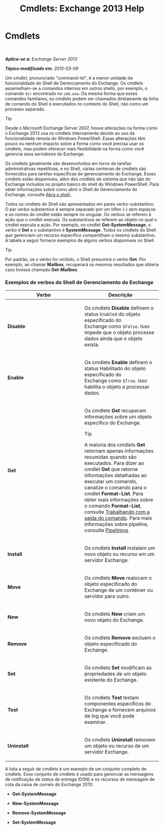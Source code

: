 ﻿---
title: 'Cmdlets: Exchange 2013 Help'
TOCTitle: Cmdlets
ms:assetid: 1d741dea-1eb8-4909-850f-63d4efaa1a32
ms:mtpsurl: https://technet.microsoft.com/pt-br/library/Aa996589(v=EXCHG.150)
ms:contentKeyID: 50485140
ms.date: 05/22/2018
mtps_version: v=EXCHG.150
ms.translationtype: MT
---

# Cmdlets

 

_**Aplica-se a:** Exchange Server 2013_

_**Tópico modificado em:** 2015-03-09_

Um *cmdlet*, pronunciado "command-let", é a menor unidade de funcionalidade do Shell de Gerenciamento do Exchange. Os cmdlets assemelham-se a comandos internos em outros shells, por exemplo, o comando `dir` encontrado no `cmd.exe`. Da mesma forma que esses comandos familiares, os cmdlets podem ser chamados diretamente da linha de comando do Shell e executados no contexto do Shell, não como um processo separado.


> [!TIP]
> Desde o Microsoft Exchange Server 2007, houve alterações na forma como o Exchange 2013 usa os cmdlets internamente devido ao uso da funcionalidade remota do Windows&nbsp;PowerShell. Essas alterações têm pouco ou nenhum impacto sobre a forma como você precisa usar os cmdlets, mas podem oferecer mais flexibilidade na forma como você gerencia seus servidores do Exchange.



Os cmdlets geralmente são desenvolvidos em torno de tarefas administrativas repetitivas, e no Shell, várias centenas de cmdlets são fornecidos para tarefas específicas de gerenciamento do Exchange. Esses cmdlets estão disponíveis, além dos cmdlets de sistema que não são do Exchange incluídos no projeto básico do shell do Windows PowerShell. Para obter informações sobre como abrir o Shell de Gerenciamento do Exchange, consulte [Abra o shell.](https://technet.microsoft.com/pt-br/library/dd638134\(v=exchg.150\)).

Todos os cmdlets do Shell são apresentados em pares verbo-substantivo. O par verbo-substantivo é sempre separado por um hífen (-) sem espaços e os nomes do cmdlet estão sempre no singular. Os verbos se referem à ação que o cmdlet executa. Os substantivos se referem ao objeto no qual o cmdlet executa a ação. Por exemplo, no cmdlet **Get-SystemMessage**, o verbo é **Get** e o substantivo é **SystemMessage**. Todos os cmdlets do Shell que gerenciam um recurso específico compartilham o mesmo substantivo. A tabela a seguir fornece exemplos de alguns verbos disponíveis no Shell.


> [!TIP]
> Por padrão, se o verbo for omitido, o Shell presumirá o verbo <STRONG>Get</STRONG>. Por exemplo, ao chamar <STRONG>Mailbox</STRONG>, recuperará os mesmos resultados que obteria caso tivesse chamado <STRONG>Get-Mailbox</STRONG>.



### Exemplos de verbos do Shell de Gerenciamento do Exchange

<table>
<colgroup>
<col style="width: 50%" />
<col style="width: 50%" />
</colgroup>
<thead>
<tr class="header">
<th>Verbo</th>
<th>Descrição</th>
</tr>
</thead>
<tbody>
<tr class="odd">
<td><p><strong>Disable</strong></p></td>
<td><p>Os cmdlets <strong>Disable</strong> definem o status <code>Enabled</code> do objeto especificado do Exchange como <code>$False</code>. Isso impede que o objeto processe dados ainda que o objeto exista.</p></td>
</tr>
<tr class="even">
<td><p><strong>Enable</strong></p></td>
<td><p>Os cmdlets <strong>Enable</strong> definem o status Habilitado do objeto especificado do Exchange como <code>$True</code>. Isso habilita o objeto a processar dados.</p></td>
</tr>
<tr class="odd">
<td><p><strong>Get</strong></p></td>
<td><p>Os cmdlets <strong>Get</strong> recuperam informações sobre um objeto específico do Exchange.</p>

> [!TIP]
> A maioria dos cmdlets <STRONG>Get</STRONG> retornam apenas informações resumidas quando são executados. Para dizer ao cmdlet <STRONG>Get</STRONG> que retorne informações detalhadas ao executar um comando, canalize o comando para o cmdlet <STRONG>Format-List</STRONG>. Para obter mais informações sobre o comando <STRONG>Format-List</STRONG>, consulte <A href="working-with-command-output-exchange-2013-help.md">Trabalhando com a saída do comando</A>. Para mais informações sobre pipeline, consulte <A href="https://technet.microsoft.com/pt-br/library/aa998260(v=exchg.150)">Pipelining</A>.


</td>
</tr>
<tr class="even">
<td><p><strong>Install</strong></p></td>
<td><p>Os cmdlets <strong>Install</strong> instalam um novo objeto ou recurso em um servidor Exchange.</p></td>
</tr>
<tr class="odd">
<td><p><strong>Move</strong></p></td>
<td><p>Os cmdlets <strong>Move</strong> realocam o objeto especificado do Exchange de um contêiner ou servidor para outro.</p></td>
</tr>
<tr class="even">
<td><p><strong>New</strong></p></td>
<td><p>Os cmdlets <strong>New</strong> criam um novo objeto do Exchange.</p></td>
</tr>
<tr class="odd">
<td><p><strong>Remove</strong></p></td>
<td><p>Os cmdlets <strong>Remove</strong> excluem o objeto especificado do Exchange.</p></td>
</tr>
<tr class="even">
<td><p><strong>Set</strong></p></td>
<td><p>Os cmdlets <strong>Set</strong> modificam as propriedades de um objeto existente do Exchange.</p></td>
</tr>
<tr class="odd">
<td><p><strong>Test</strong></p></td>
<td><p>Os cmdlets <strong>Test</strong> testam componentes específicos do Exchange e fornecem arquivos de log que você pode examinar.</p></td>
</tr>
<tr class="even">
<td><p><strong>Uninstall</strong></p></td>
<td><p>Os cmdlets <strong>Uninstall</strong> removem um objeto ou recurso de um servidor Exchange.</p></td>
</tr>
</tbody>
</table>


A lista a seguir de cmdlets é um exemplo de um conjunto completo de cmdlets. Esse conjunto de cmdlets é usado para gerenciar as mensagens de notificação de status de entrega (DSN) e os recursos de mensagem de cota da caixa de correio do Exchange 2013:

  - **Get-SystemMessage**

  - **New-SystemMessage**

  - **Remove-SystemMessage**

  - **Set-SystemMessage**

